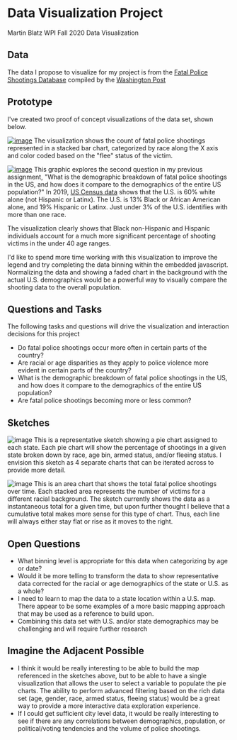 # Data Visualization Project
Martin Blatz
WPI
Fall 2020
Data Visualization

## Data
The data I propose to visualize for my project is from the [Fatal Police Shootings Database](https://gist.github.com/martinblatz/e7f1d853eec2cb8cafd3ffbdc068f494) compiled by the [Washington Post](https://www.washingtonpost.com)

## Prototype
I've created two proof of concept visualizations of the data set, shown below.

[![image](https://user-images.githubusercontent.com/68836117/94756820-8e11a280-0366-11eb-9801-81533672c616.png)](https://vizhub.com/martinblatz/b41be4226589490bb271121cc9488ca5)
The visualization shows the count of fatal police shootings represented in a stacked bar chart, categorized by race along the X axis and color coded based on the "flee" status of the victim.

[![image](https://user-images.githubusercontent.com/68836117/94756938-ed6fb280-0366-11eb-8206-afe7f4de55bd.png)](https://vizhub.com/martinblatz/eb72f6e679a64e49982b9f1440d0ef9e)
This graphic explores the second question in my previous assignment, "What is the demographic breakdown of fatal police shootings in the US, and how does it compare to the demographics of the entire US population?" In 2019, [US Census data](https://www.census.gov/quickfacts/fact/table/US/PST045219) shows that the U.S. is 60% white alone (not Hispanic or Latinx). The U.S. is 13% Black or African American alone, and 19% Hispanic or Latinx. Just under 3% of the U.S. identifies with more than one race. 

The visualization clearly shows that Black non-Hispanic and Hispanic individuals account for a much more significant percentage of shooting victims in the under 40 age ranges.

I'd like to spend more time working with this visualization to improve the legend and try completing the data binning within the embedded javascript. Normalizing the data and showing a faded chart in the background with the actual U.S. demographics would be a powerful way to visually compare the shooting data to the overall population.

## Questions and Tasks
The following tasks and questions will drive the visualization and interaction decisions for this project
- Do fatal police shootings occur more often in certain parts of the country?
- Are racial or age disparities as they apply to police violence more evident in certain parts of the country?
- What is the demographic breakdown of fatal police shootings in the US, and how does it compare to the demographics of the entire US population?
- Are fatal police shootings becoming more or less common?

## Sketches

![image](https://user-images.githubusercontent.com/68836117/94757350-062c9800-0368-11eb-9e40-f0e97753a6b5.png)
This is a representative sketch showing a pie chart assigned to each state. Each pie chart will show the percentage of shootings in a given state broken down by race, age bin, armed status, and/or fleeing status. I envision this sketch as 4 separate charts that can be iterated across to provide more detail.  

![image](https://user-images.githubusercontent.com/68836117/94757428-2f4d2880-0368-11eb-8b4a-1b8440bc5c06.png)
This is an area chart that shows the total fatal police shootings over time. Each stacked area represents the number of victims for a different racial background. The sketch currently shows the data as a instantaneous total for a given time, but upon further thought I believe that a cumulative total makes more sense for this type of chart. Thus, each line will always either stay flat or rise as it moves to the right.

## Open Questions
- What binning level is appropriate for this data when categorizing by age or date?
- Would it be more telling to transform the data to show representative data corrected for the racial or age demographics of the state or U.S. as a whole?
- I need to learn to map the data to a state location within a U.S. map. There appear to be some examples of a more basic mapping approach that may be used as a reference to build upon. 
- Combining this data set with U.S. and/or state demographics may be challenging and will require further research

## Imagine the Adjacent Possible
- I think it would be really interesting to be able to build the map referenced in the sketches above, but to be able to have a single visualization that allows the user to select a variable to populate the pie charts. The ability to perform advanced filtering based on the rich data set (age, gender, race, armed status, fleeing status) would be a great way to provide a more interactive data exploration experience. 
- If I could get sufficient city level data, it would be really interesting to see if there are any correlations between demographics, population, or political/voting tendencies and the volume of police shootings.
